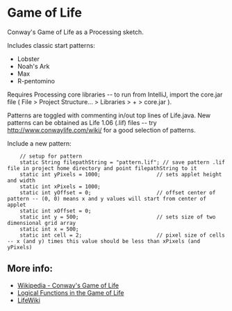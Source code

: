 # Game of Life

Conway's Game of Life as a Processing sketch. 

Includes classic start patterns:

* Lobster 
* Noah's Ark
* Max
* R-pentomino

Requires Processing core libraries -- to run from IntelliJ, import the core.jar file ( File > Project Structure... > Libraries > + > core.jar ).

Patterns are toggled with commenting in/out top lines of Life.java. New patterns can be obtained as Life 1.06 (.lif) files -- try http://www.conwaylife.com/wiki/ for a good selection of patterns.

Include a new pattern:

```
    // setup for pattern
    static String filepathString = "pattern.lif"; // save pattern .lif file in project home directory and point filepathString to it
    static int yPixels = 1000;					// sets applet height and width
    static int xPixels = 1000;
    static int yOffset = 0;						// offset center of pattern -- (0, 0) means x and y values will start from center of applet
    static int xOffset = 0;
    static int y = 500;							// sets size of two dimensional grid array
    static int x = 500;
    static int cell = 2;						// pixel size of cells -- x (and y) times this value should be less than xPixels (and yPixels)
```

## More info:

* [Wikipedia - Conway's Game of Life](http://en.wikipedia.org/wiki/Conway%27s_Game_of_Life)
* [Logical Functions in the Game of Life](http://www.rennard.org/alife/CollisionBasedRennard.pdf)
* [LifeWiki](http://www.conwaylife.com/wiki/Main_Page)
